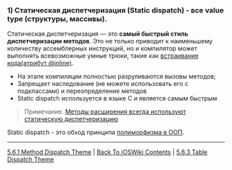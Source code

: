 ### 1) Статическая диспетчеризация (Static dispatch) - все value type (структуры, массивы).

Статическая диспетчеризация — это **самый быстрый стиль диспетчеризации методов**. Это не только приводит к наименьшему количеству ассемблерных инструкций, но и компилятор может выполнять всевозможные умные трюки, такие как [встраивание кода(атрибут @inline)](/Swift/Swift.md). 

* На этапе компиляции полностью разруливаются вызовы методов;
* Запрещает наследование (не можете использовать его с подклассами) и переопределение методов
* Static dispatch используется в языке C и является самым быстрым

> Примечание. [Методы расширения всегда используют статическую диспетчеризацию](/5%20Swift/5.4%20Protocol/Protocol.md)

Static dispatch - это обход принципа [полиморфизма в ООП](/2%20ComputerScience/2.2%20Languages/2.2.2%20Paradigm/2.2.2.2%20Imperative/2.2.2.2.2%20OOP.md).

---

[5.6.1 Method Dispatch Theme](./5.6.1%20MethodDispatch.md) | [Back To iOSWiki Contents](https://github.com/eldaroid/iOSWiki) | [5.6.3 Table Dispatch Theme](./5.6.3%20TableDispatch.md)